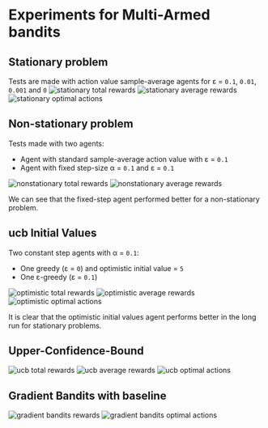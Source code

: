 # Experiments for Multi-Armed bandits

## Stationary problem

Tests are made with action value sample-average agents for ε = `0.1`, `0.01`, `0.001` and `0`
![stationary total rewards](results/stationary_total_rewards.png)
![stationary average rewards](results/stationary_average_rewards.png)
![stationary optimal actions](results/stationary_optimal_actions.png)

## Non-stationary problem

Tests made with two agents:
 - Agent with standard sample-average action value with ε = `0.1`
 - Agent with fixed step-size α = `0.1` and ε = `0.1`

![nonstationary total rewards](results/nonstationary_total_rewards.png)
![nonstationary average rewards](results/nonstationary_average_rewards.png)

We can see that the fixed-step agent performed better for a non-stationary problem.

## ucb Initial Values

Two constant step agents with α = `0.1`:
- One greedy (ε = `0`) and optimistic initial value = `5`
- One ε-greedy (ε = `0.1`)

![optimistic total rewards](results/optimistic_total_rewards.png)
![optimistic average rewards](results/optimistic_average_rewards.png)
![optimistic optimal actions](results/optimistic_optimal_actions.png)

It is clear that the optimistic initial values agent performs better in the long run for stationary problems.

## Upper-Confidence-Bound

![ucb total rewards](results/ucb_total_rewards.png)
![ucb average rewards](results/ucb_average_rewards.png)
![ucb optimal actions](results/ucb_optimal_actions.png)


## Gradient Bandits with baseline

![gradient bandits rewards](results/gradient_rewards.png)
![gradient bandits optimal actions](results/gradient_optimal_actions.png)